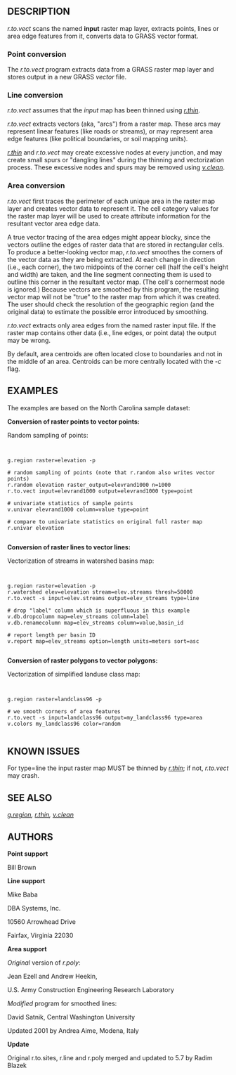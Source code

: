 
## DESCRIPTION

*r.to.vect* scans the named **input** raster map
layer, extracts points, lines or area edge features from it, converts data
to GRASS vector format.

### Point conversion

The *r.to.vect* program extracts data from a GRASS raster map
layer and stores output in a new GRASS *vector* file.

### Line conversion

*r.to.vect* assumes that the *input* map has been thinned
using *[r.thin](r.thin.html)*.

*r.to.vect* extracts vectors (aka, "arcs") from a
raster map. These arcs may represent linear features
(like roads or streams), or may represent area edge
features (like political boundaries, or soil mapping
units).

*[r.thin](r.thin.html)* and *r.to.vect*
may create excessive nodes at every junction, and may create small spurs
or "dangling lines" during the thinning and vectorization process.
These excessive nodes and spurs may be removed using
*[v.clean](v.clean.html)*.

### Area conversion

*r.to.vect* first traces the perimeter of each unique
area in the raster map layer and creates vector data to
represent it. The cell category values for the raster map
layer will be used to create attribute information for the
resultant vector area edge data.

A true vector tracing of the area edges might appear
blocky, since the vectors outline the edges of raster data
that are stored in rectangular cells. To produce a
better-looking vector map, *r.to.vect* smoothes the
corners of the vector data as they are being extracted. At
each change in direction (i.e., each corner), the two
midpoints of the corner cell (half the cell's height and
width) are taken, and the line segment connecting them is
used to outline this corner in the resultant vector map.
(The cell's cornermost node is ignored.) Because vectors
are smoothed by this program, the resulting vector map will
not be "true" to the raster map from which it was created.
The user should check the resolution of the geographic
region (and the original data) to estimate the possible
error introduced by smoothing.

*r.to.vect* extracts only area edges from the named raster
input file. If the raster map contains other data (i.e., line edges,
or point data) the output may be wrong.

By default, area centroids are often located close to boundaries and not
in the middle of an area. Centroids can be more centrally located with
the *-c* flag.

## EXAMPLES

The examples are based on the North Carolina sample dataset:

**Conversion of raster points to vector points:**

Random sampling of points:

```


g.region raster=elevation -p

# random sampling of points (note that r.random also writes vector points)
r.random elevation raster_output=elevrand1000 n=1000
r.to.vect input=elevrand1000 output=elevrand1000 type=point

# univariate statistics of sample points
v.univar elevrand1000 column=value type=point

# compare to univariate statistics on original full raster map
r.univar elevation


```

**Conversion of raster lines to vector lines:**

Vectorization of streams in watershed basins map:

```


g.region raster=elevation -p
r.watershed elev=elevation stream=elev.streams thresh=50000
r.to.vect -s input=elev.streams output=elev_streams type=line

# drop "label" column which is superfluous in this example
v.db.dropcolumn map=elev_streams column=label
v.db.renamecolumn map=elev_streams column=value,basin_id

# report length per basin ID
v.report map=elev_streams option=length units=meters sort=asc


```

**Conversion of raster polygons to vector polygons:**

Vectorization of simplified landuse class map:

```


g.region raster=landclass96 -p

# we smooth corners of area features
r.to.vect -s input=landclass96 output=my_landclass96 type=area
v.colors my_landclass96 color=random


```

## KNOWN ISSUES

For type=line the input raster map MUST be thinned by
*[r.thin](r.thin.html)*;
if not, *r.to.vect* may crash.

## SEE ALSO

*[g.region](g.region.html),
[r.thin](r.thin.html),
[v.clean](v.clean.html)*

## AUTHORS

**Point support**

Bill Brown

**Line support**

Mike Baba

DBA Systems, Inc.

10560 Arrowhead Drive

Fairfax, Virginia 22030

**Area support**

*Original* version of *r.poly*:

Jean Ezell and Andrew Heekin,

U.S. Army Construction Engineering
Research Laboratory

*Modified* program for smoothed lines:

David Satnik,
Central Washington University

Updated 2001 by Andrea Aime, Modena, Italy

**Update**

Original r.to.sites, r.line and r.poly merged and updated to 5.7 by Radim Blazek
